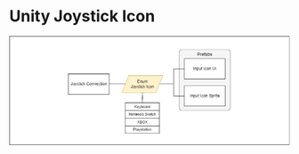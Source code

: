 # Unity Joystick Icon
 <img src="pipeline_joystick_icon.jpg" style="display:block;   margin-left: auto; margin-right: auto;"/> <br>

